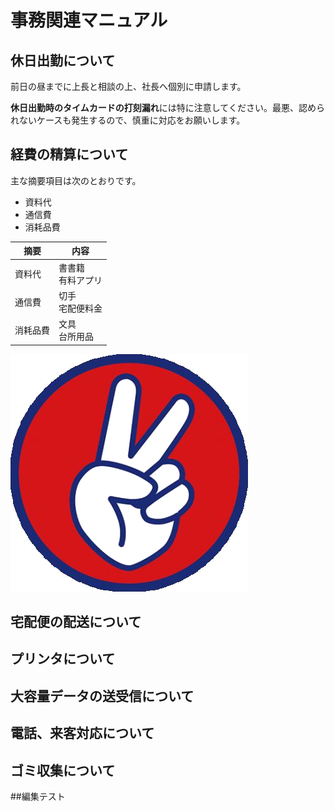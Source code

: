# 事務関連マニュアル
## 休日出勤について
前日の昼までに上長と相談の上、社長へ個別に申請します。

**休日出勤時のタイムカードの打刻漏れ**には特に注意してください。最悪、認められないケースも発生するので、慎重に対応をお願いします。
## 経費の精算について
主な摘要項目は次のとおりです。
- 資料代
- 通信費
- 消耗品費

|摘要 |内容
|-- |--
|資料代 |書書籍<br>有料アプリ
|通信費 |切手<br>宅配便料金
|消耗品費 |文具<br>台所用品

![チョキです。](img/c1.png)

## 宅配便の配送について
## プリンタについて
## 大容量データの送受信について
## 電話、来客対応について
## ゴミ収集について

##編集テスト
